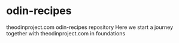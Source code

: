 # odin-recipes
theodinproject.com odin-recipes repository
Here we start a journey together with theodinproject.com in foundations